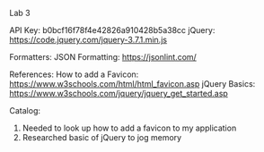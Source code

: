 Lab 3

API Key: b0bcf16f78f4e42826a910428b5a38cc
jQuery: https://code.jquery.com/jquery-3.7.1.min.js

Formatters:
JSON Formatting:
https://jsonlint.com/

References:
How to add a Favicon:
https://www.w3schools.com/html/html_favicon.asp
jQuery Basics:
https://www.w3schools.com/jquery/jquery_get_started.asp

Catalog:

1. Needed to look up how to add a favicon to my application
2. Researched basic of jQuery to jog memory

